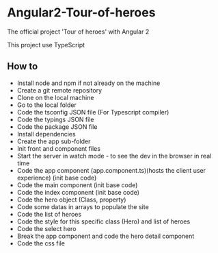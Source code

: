 # Angular2-Tour-of-heroes
The official project 'Tour of heroes' with Angular 2

This project use TypeScript

How to
- 
- Install node and npm if not already on the machine
- Create a git remote repository
- Clone on the local machine
- Go to the local folder
- Code the tsconfig JSON file (For Typescript compiler)
- Code the typings JSON file
- Code the package JSON file
- Install dependencies
- Create the app sub-folder
- Init front and component files
- Start the server in watch mode - to see the dev in the browser in real time
- Code the app component (app.component.ts)(hosts the client user experience) (init base code)
- Code the main component (init base code)
- Code the index component (init base code)
- Code the hero object (Class, property)
- Code some datas in arrays to populate the site
- Code the list of heroes
- Code the style for this specific class (Hero) and list of heroes
- Code the select hero
- Break the app component and code the hero detail component
- Code the css file
